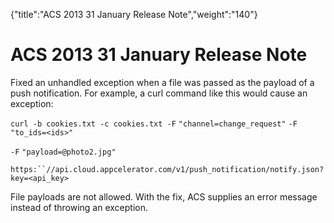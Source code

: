 {"title":"ACS 2013 31 January Release Note","weight":"140"} 

# ACS 2013 31 January Release Note

Fixed an unhandled exception when a file was passed as the payload of a push notification. For example, a curl command like this would cause an exception:

`curl -b cookies.txt -c cookies.txt -F` `"channel=change_request"` `-F` `"to_ids=<ids>"`

`-F` `"payload=@photo2.jpg"`

`https:``//api.cloud.appcelerator.com/v1/push_notification/notify.json?key=<api_key>`

File payloads are not allowed. With the fix, ACS supplies an error message instead of throwing an exception.